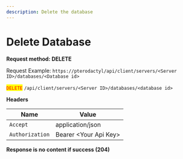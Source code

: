 ```yaml
---
description: Delete the database
---
```


# Delete Database

**Request method: DELETE**

Request Example: `https://pterodactyl/api/client/servers/<Server ID>/databases/<Database id>`

<mark style="color:red;">`DELETE`</mark> `/api/client/servers/<Server ID>/databases/<database id>`

**Headers**

| Name            | Value                  |
| --------------- | ---------------------- |
| `Accept`        | application/json       |
| `Authorization` | Bearer \<Your Api Key> |

**Response is no content if success (204)**

